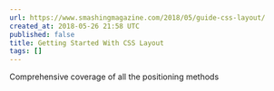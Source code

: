 ```yaml
---
url: https://www.smashingmagazine.com/2018/05/guide-css-layout/
created_at: 2018-05-26 21:58 UTC
published: false
title: Getting Started With CSS Layout
tags: []
---
```


Comprehensive coverage of all the positioning methods
